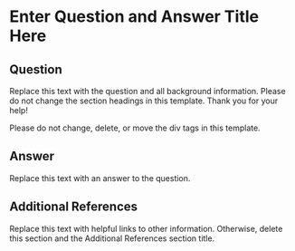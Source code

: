 # Enter Question and Answer Title Here

## Question

Replace this text with the question and all background information. Please do not change the section headings in this template. Thank you for your help!

Please do not change, delete, or move the div tags in this template.

## Answer

Replace this text with an answer to the question.

## Additional References

Replace this text with helpful links to other information. Otherwise, delete this section and the Additional References section title.

